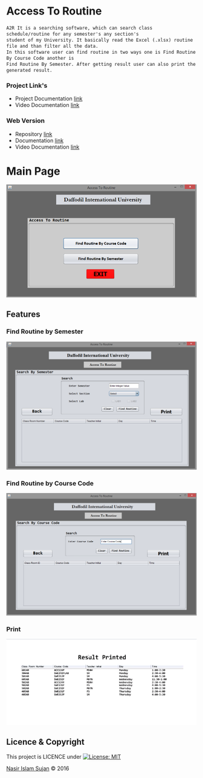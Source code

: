 # Access To Routine

```
A2R It is a searching software, which can search class schedule/routine for any semester's any section's 
student of my University. It basically read the Excel (.xlsx) routine file and than filter all the data.
In this software user can find routine in two ways one is Find Routine By Course Code another is
Find Routine By Semester. After getting result user can also print the generated result.
```

### Project Link's
* Project Documentation [link](https://sites.google.com/diu.edu.bd/a2r/home)
* Video Documentation [link](https://www.youtube.com/watch?v=658dF4Ml7S8)

### Web Version
* Repository [link](https://github.com/78526Nasir/A2R)
* Documentation [link](https://sites.google.com/view/a2r)
* Video Documentation [link](https://youtu.be/TXmE8lAUgvg)



# Main Page
![Main_Page](https://github.com/78526Nasir/AccessToRoutine/blob/master/images/main-page.png)

## Features

### Find Routine by Semester
![Find_Routine_By_Semester](https://github.com/78526Nasir/AccessToRoutine/blob/master/images/find-routine-by-semester.png)

### Find Routine by Course Code
![Fin_Routine_By_Course_Code](https://github.com/78526Nasir/AccessToRoutine/blob/master/images/find-routine-by-course-code.png)

### Print
![Printed_Result](https://github.com/78526Nasir/AccessToRoutine/blob/master/images/Printed_Result.png)


## Licence & Copyright 
This project is LICENCE under [![License: MIT](https://img.shields.io/badge/License-MIT-yellow.svg)](https://opensource.org/licenses/MIT)

<a href="https://github.com/78526Nasir">Nasir Islam Sujan</a> &copy; 2016
